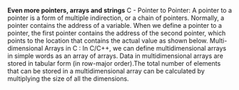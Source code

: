 **Even more pointers, arrays and strings**
C - Pointer to Pointer: A pointer to a pointer is a form of multiple indirection, or a chain of pointers. Normally, a pointer contains the address of a variable. When we define a pointer to a pointer, the first pointer contains the address of the second pointer, which points to the location that contains the actual value as shown below.
Multi-dimensional Arrays in C : In C/C++, we can define multidimensional arrays in simple words as an array of arrays. Data in multidimensional arrays are stored in tabular form (in row-major order).The total number of elements that can be stored in a multidimensional array can be calculated by multiplying the size of all the dimensions.

